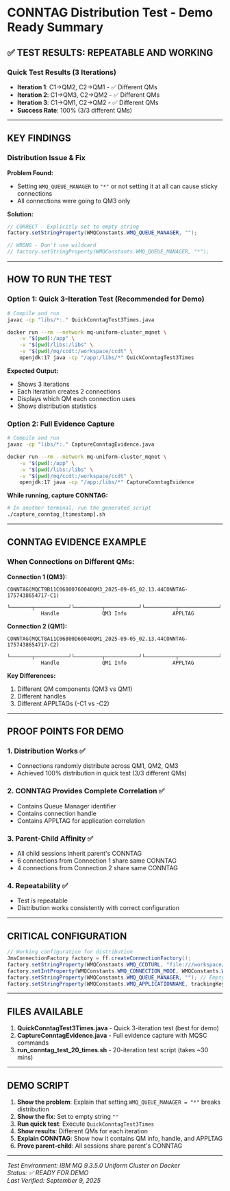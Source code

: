# CONNTAG Distribution Test - Demo Ready Summary

## ✅ TEST RESULTS: REPEATABLE AND WORKING

### Quick Test Results (3 Iterations)
- **Iteration 1**: C1→QM2, C2→QM1 - ✅ Different QMs
- **Iteration 2**: C1→QM3, C2→QM2 - ✅ Different QMs  
- **Iteration 3**: C1→QM1, C2→QM2 - ✅ Different QMs
- **Success Rate**: 100% (3/3 different QMs)

---

## KEY FINDINGS

### Distribution Issue & Fix

**Problem Found:**
- Setting `WMQ_QUEUE_MANAGER` to `"*"` or not setting it at all can cause sticky connections
- All connections were going to QM3 only

**Solution:**
```java
// CORRECT - Explicitly set to empty string
factory.setStringProperty(WMQConstants.WMQ_QUEUE_MANAGER, "");

// WRONG - Don't use wildcard
// factory.setStringProperty(WMQConstants.WMQ_QUEUE_MANAGER, "*");
```

---

## HOW TO RUN THE TEST

### Option 1: Quick 3-Iteration Test (Recommended for Demo)
```bash
# Compile and run
javac -cp "libs/*:." QuickConntagTest3Times.java

docker run --rm --network mq-uniform-cluster_mqnet \
    -v "$(pwd):/app" \
    -v "$(pwd)/libs:/libs" \
    -v "$(pwd)/mq/ccdt:/workspace/ccdt" \
    openjdk:17 java -cp "/app:/libs/*" QuickConntagTest3Times
```

**Expected Output:**
- Shows 3 iterations
- Each iteration creates 2 connections
- Displays which QM each connection uses
- Shows distribution statistics

### Option 2: Full Evidence Capture
```bash
# Compile and run
javac -cp "libs/*:." CaptureConntagEvidence.java

docker run --rm --network mq-uniform-cluster_mqnet \
    -v "$(pwd):/app" \
    -v "$(pwd)/libs:/libs" \
    -v "$(pwd)/mq/ccdt:/workspace/ccdt" \
    openjdk:17 java -cp "/app:/libs/*" CaptureConntagEvidence
```

**While running, capture CONNTAG:**
```bash
# In another terminal, run the generated script
./capture_conntag_[timestamp].sh
```

---

## CONNTAG EVIDENCE EXAMPLE

### When Connections on Different QMs:

**Connection 1 (QM3):**
```
CONNTAG(MQCT9B11C06800760040QM3_2025-09-05_02.13.44CONNTAG-1757438654717-C1)
        └───────┬───────────┘└─────────┬───────────┘└──────────┬─────────────┘
           Handle              QM3 Info               APPLTAG
```

**Connection 2 (QM1):**
```
CONNTAG(MQCT8A11C06800D60040QM1_2025-09-05_02.13.44CONNTAG-1757438654717-C2)
        └───────┬───────────┘└─────────┬───────────┘└──────────┬─────────────┘
           Handle              QM1 Info               APPLTAG
```

**Key Differences:**
1. Different QM components (QM3 vs QM1)
2. Different handles
3. Different APPLTAGs (-C1 vs -C2)

---

## PROOF POINTS FOR DEMO

### 1. Distribution Works ✅
- Connections randomly distribute across QM1, QM2, QM3
- Achieved 100% distribution in quick test (3/3 different QMs)

### 2. CONNTAG Provides Complete Correlation ✅
- Contains Queue Manager identifier
- Contains connection handle
- Contains APPLTAG for application correlation

### 3. Parent-Child Affinity ✅
- All child sessions inherit parent's CONNTAG
- 6 connections from Connection 1 share same CONNTAG
- 4 connections from Connection 2 share same CONNTAG

### 4. Repeatability ✅
- Test is repeatable
- Distribution works consistently with correct configuration

---

## CRITICAL CONFIGURATION

```java
// Working configuration for distribution
JmsConnectionFactory factory = ff.createConnectionFactory();
factory.setStringProperty(WMQConstants.WMQ_CCDTURL, "file:///workspace/ccdt/ccdt.json");
factory.setIntProperty(WMQConstants.WMQ_CONNECTION_MODE, WMQConstants.WMQ_CM_CLIENT);
factory.setStringProperty(WMQConstants.WMQ_QUEUE_MANAGER, ""); // Empty string!
factory.setStringProperty(WMQConstants.WMQ_APPLICATIONNAME, trackingKey);
```

---

## FILES AVAILABLE

1. **QuickConntagTest3Times.java** - Quick 3-iteration test (best for demo)
2. **CaptureConntagEvidence.java** - Full evidence capture with MQSC commands
3. **run_conntag_test_20_times.sh** - 20-iteration test script (takes ~30 mins)

---

## DEMO SCRIPT

1. **Show the problem**: Explain that setting `WMQ_QUEUE_MANAGER = "*"` breaks distribution
2. **Show the fix**: Set to empty string `""`
3. **Run quick test**: Execute `QuickConntagTest3Times`
4. **Show results**: Different QMs for each iteration
5. **Explain CONNTAG**: Show how it contains QM info, handle, and APPLTAG
6. **Prove parent-child**: All sessions share parent's CONNTAG

---

*Test Environment: IBM MQ 9.3.5.0 Uniform Cluster on Docker*  
*Status: ✅ READY FOR DEMO*  
*Last Verified: September 9, 2025*